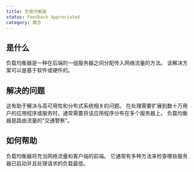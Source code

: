 ```yaml
---
title: 负载均衡器
status: Feedback Appreciated
category: 概念
---
```


## 是什么

负载均衡器是一种在后端的一组服务器之间分配传入网络流量的方法。
该解决方案可以是基于软件或硬件的。

## 解决的问题

这有助于解决与高可用性和分布式系统相关的问题。
在处理需要扩展到数十万用户的应用程序或服务时，通常需要将该应用程序分布在多个服务器上。
负载均衡器是路由流量的“交通警察”。

## 如何帮助

负载均衡器将充当网络流量和客户端的前端。
它通常有多种方法来检查哪些服务器已启动并且处理请求的负载最低。
